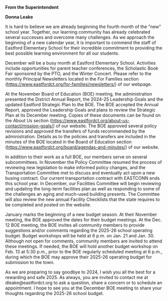 **From the Superintendent**

**Donna Leake**

It is hard to believe we are already beginning the fourth month of the
"new" school year. Together, our learning community has already
celebrated several successes and overcome many challenges. As we
approach the beginning of a new calendar year, it is important to
commend the staff of Eastford Elementary School for their incredible
commitment to providing the best possible learning environment for all
our students.

December will be a busy month at Eastford Elementary School. Activities
include opportunities for parent teacher conferences, the Scholastic
Book Fair sponsored by the PTO, and the Winter Concert. Please refer to
the monthly Principal Newsletters located in the For Families section
(https://www.eastfordct.org/for-families/newsletters/) of our webpage.

At the November Board of Education (BOE) meeting, the administration
presented the District Annual Report, the 2024-25 Leadership Goals and
the updated Eastford Strategic Plan to the BOE. The BOE accepted the
Annual Report, approved the Leadership Goals and plans to review the
Strategic Plan at its December meeting. Copies of these documents can be
found on the About Us section
(https://www.eastfordct.org/about-us-contact/mission-goals/) of our
website. The BOE approved several policy revisions and approved the
transfers of funds recommended by the administration. Details as to the
policies and transfers are included in the minutes of the BOE located in
the Board of Education section
(https://www.eastfordct.org/board/agendas-and-minutes/) of our website.

In addition to their work as a full BOE, our members serve on several
subcommittees. In November the Policy Committee resumed the process of
reviewing new legislation to make informed policy changes, and the
Transportation Committee met to discuss and eventually act upon a new
busing contract. Our current transportation contract with EASTCONN ends
this school year. In December, our Facilities Committee will begin
reviewing and updating the long-term facilities plan as well as
responding to some of the challenges an aging and much-used building
presents. The Committee will also review the new annual Facility
Checklists that the state requires to be completed and posted on the
website.

January marks the beginning of a new budget season. At their November
meeting, the BOE approved the dates for their budget meetings. At the
Dec. 12 BOE meeting, the BOE invites all community members to provide
suggestions and/or comments regarding the 2025-26 school operating
budget. Budget workshops will be held at 6 p.m. on Jan. 21 and Jan. 30.
Although not open for comments, community members are invited to attend
these meetings. If needed, the BOE will hold another budget workshop on
Feb. 13 at 5:30 p.m., prior to the BOE regularly scheduled meeting at 6
p.m., during which the BOE may approve their 2025-26 operating budget
for submission to the town.

As we are preparing to say goodbye to 2024, I wish you all the best for
a rewarding and safe 2025. As always, you are invited to contact me at
dleake\@eastfordct.org to ask a question, share a concern or to schedule
an appointment. I hope to see you at the December BOE meeting to share
your thoughts regarding the 2025-26 school budget.
